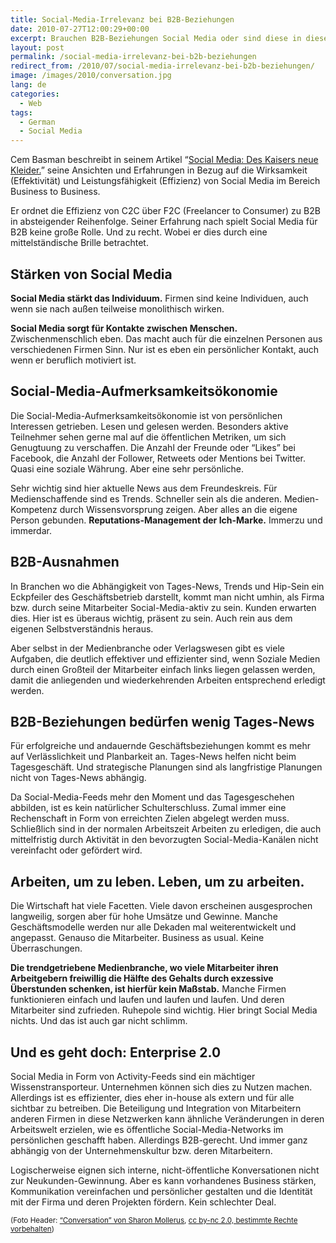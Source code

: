 ```yaml
---
title: Social-Media-Irrelevanz bei B2B-Beziehungen
date: 2010-07-27T12:00:29+00:00
excerpt: Brauchen B2B-Beziehungen Social Media oder sind diese in diesem Kontext irrelevant?
layout: post
permalink: /social-media-irrelevanz-bei-b2b-beziehungen
redirect_from: /2010/07/social-media-irrelevanz-bei-b2b-beziehungen/
image: /images/2010/conversation.jpg
lang: de
categories:
  - Web
tags:
  - German
  - Social Media
---
```

Cem Basman beschreibt in seinem Artikel “[Social Media: Des Kaisers neue Kleider.](https://sprechblase.wordpress.com/2010/07/26/social-media-des-kaisers-neue-kleider/)” seine Ansichten und Erfahrungen in Bezug auf die Wirksamkeit (Effektivität) und Leistungsfähigkeit (Effizienz) von Social Media im Bereich Business to Business.

Er ordnet die Effizienz von C2C über F2C (Freelancer to Consumer) zu B2B in absteigender Reihenfolge. Seiner Erfahrung nach spielt Social Media für B2B keine große Rolle. Und zu recht. Wobei er dies durch eine mittelständische Brille betrachtet.

## Stärken von Social Media

**Social Media stärkt das Individuum.** Firmen sind keine Individuen, auch wenn sie nach außen teilweise monolithisch wirken.

**Social Media sorgt für Kontakte zwischen Menschen.** Zwischenmenschlich eben. Das macht auch für die einzelnen Personen aus verschiedenen Firmen Sinn. Nur ist es eben ein persönlicher Kontakt, auch wenn er beruflich motiviert ist.

## Social-Media-Aufmerksamkeitsökonomie

Die Social-Media-Aufmerksamkeitsökonomie ist von persönlichen Interessen getrieben. Lesen und gelesen werden. Besonders aktive Teilnehmer sehen gerne mal auf die öffentlichen Metriken, um sich Genugtuung zu verschaffen. Die Anzahl der Freunde oder “Likes” bei Facebook, die Anzahl der Follower, Retweets oder Mentions bei Twitter. Quasi eine soziale Währung. Aber eine sehr persönliche.

Sehr wichtig sind hier aktuelle News aus dem Freundeskreis. Für Medienschaffende sind es Trends. Schneller sein als die anderen. Medien-Kompetenz durch Wissensvorsprung zeigen. Aber alles an die eigene Person gebunden. **Reputations-Management der Ich-Marke.** Immerzu und immerdar.

## B2B-Ausnahmen

In Branchen wo die Abhängigkeit von Tages-News, Trends und Hip-Sein ein Eckpfeiler des Geschäftsbetrieb darstellt, kommt man nicht umhin, als Firma bzw. durch seine Mitarbeiter Social-Media-aktiv zu sein. Kunden erwarten dies. Hier ist es überaus wichtig, präsent zu sein. Auch rein aus dem eigenen Selbstverständnis heraus.

Aber selbst in der Medienbranche oder Verlagswesen gibt es viele Aufgaben, die deutlich effektiver und effizienter sind, wenn Soziale Medien durch einen Großteil der Mitarbeiter einfach links liegen gelassen werden, damit die anliegenden und wiederkehrenden Arbeiten entsprechend erledigt werden.

## B2B-Beziehungen bedürfen wenig Tages-News

Für erfolgreiche und andauernde Geschäftsbeziehungen kommt es mehr auf Verlässlichkeit und Planbarkeit an. Tages-News helfen nicht beim Tagesgeschäft. Und strategische Planungen sind als langfristige Planungen nicht von Tages-News abhängig.

Da Social-Media-Feeds mehr den Moment und das Tagesgeschehen abbilden, ist es kein natürlicher Schulterschluss. Zumal immer eine Rechenschaft in Form von erreichten Zielen abgelegt werden muss. Schließlich sind in der normalen Arbeitszeit Arbeiten zu erledigen, die auch mittelfristig durch Aktivität in den bevorzugten Social-Media-Kanälen nicht vereinfacht oder gefördert wird.

## Arbeiten, um zu leben. Leben, um zu arbeiten.

Die Wirtschaft hat viele Facetten. Viele davon erscheinen ausgesprochen langweilig, sorgen aber für hohe Umsätze und Gewinne. Manche Geschäftsmodelle werden nur alle Dekaden mal weiterentwickelt und angepasst. Genauso die Mitarbeiter. Business as usual. Keine Überraschungen.

**Die trendgetriebene Medienbranche, wo viele Mitarbeiter ihren Arbeitgebern freiwillig die Hälfte des Gehalts durch exzessive Überstunden schenken, ist hierfür kein Maßstab.** Manche Firmen funktionieren einfach und laufen und laufen und laufen. Und deren Mitarbeiter sind zufrieden. Ruhepole sind wichtig. Hier bringt Social Media nichts. Und das ist auch gar nicht schlimm.

## Und es geht doch: Enterprise 2.0

Social Media in Form von Activity-Feeds sind ein mächtiger Wissenstransporteur. Unternehmen können sich dies zu Nutzen machen. Allerdings ist es effizienter, dies eher in-house als extern und für alle sichtbar zu betreiben. Die Beteiligung und Integration von Mitarbeitern anderen Firmen in diese Netzwerken kann ähnliche Veränderungen in deren Arbeitswelt erzielen, wie es öffentliche Social-Media-Networks im persönlichen geschafft haben. Allerdings B2B-gerecht. Und immer ganz abhängig von der Unternehmenskultur bzw. deren Mitarbeitern.

Logischerweise eignen sich interne, nicht-öffentliche Konversationen nicht zur Neukunden-Gewinnung. Aber es kann vorhandenes Business stärken, Kommunikation vereinfachen und persönlicher gestalten und die Identität mit der Firma und deren Projekten fördern. Kein schlechter Deal.

<small>(Foto Header: [“Conversation” von Sharon Mollerus](https://www.flickr.com/photos/clairity/154640125/), [cc by-nc 2.0, bestimmte Rechte vorbehalten](https://creativecommons.org/licenses/by-nc/2.0/))</small>